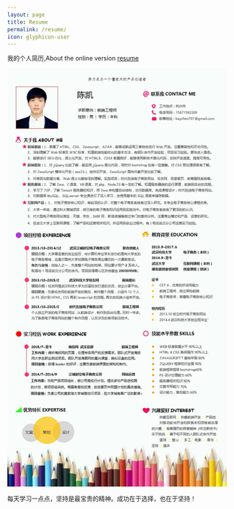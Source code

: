 ```yaml
---
layout: page
title: Resume
permalink: /resume/
icon: glyphicon-user
---
```


我的个人简历,About the online version [resume]()
   
![我的个人简历](../img/resume.jpg)




每天学习一点点，坚持是最宝贵的精神。成功在于选择，也在于坚持！